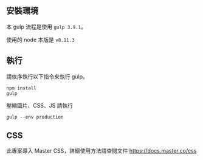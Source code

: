 ## 安裝環境

本 gulp 流程是使用 `gulp 3.9.1`。

使用的 node 本版是 `v8.11.3`

## 執行

請依序執行以下指令來執行 gulp。

```
npm install
gulp
```

壓縮圖片、CSS、JS 請執行

```
gulp --env production
```

## CSS

此專案導入 Master CSS，詳細使用方法請查閱文件 https://docs.master.co/css
